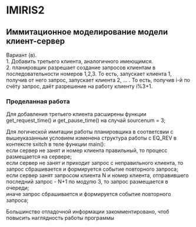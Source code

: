 # IMIRIS2
## Иммитационное моделирование модели клиент-сервер  
  
Вариант (в).  
    1. Добавить третьего клиента, аналогичного имеющимся.  
    2. планировщик разрешает создание запросов клиентам в последовательности номеров 1,2,3. То есть, запускает клиента 1, получив от него запрос, запускает клиента 2, … . То есть, получив i-й по счёту запрос, даёт разрешение на работу клиенту i%3+1.   
    
### Проделанная работа  
Для добавления третьего клиента расширены функции get_request_time() и get_pause_time() на случай sourcenum = 3;  
  
Для логической имитации работы планировщика в соответсвии с вышеуказанным условием изменена структура работы с EQ_REV в контексте sxitch в теле функции main():  
  если сервер не занят и номер клиента правильный, то процесс размещается на сервере;  
  если сервер не занят и приходит запрос с неправильного клиента, то запрос сбрашивается и формируется событие повторного запроса;  
  если сервер занят запросом клиента N и номер клиента, отправившего последний запрос - N+1 по модулю 3, то запрос размещается в очереди;  
  иначе запрос сбрашивается и формируется событие повторного запроса;  
  
Большинство отладочной информации закомментировано, чтоб повысить наглядность работы программы  
